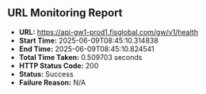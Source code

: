 ## URL Monitoring Report

- **URL:** https://api-gw1-prod1.fisglobal.com/gw/v1/health
- **Start Time:** 2025-06-09T08:45:10.314838
- **End Time:** 2025-06-09T08:45:10.824541
- **Total Time Taken:** 0.509703 seconds
- **HTTP Status Code:** 200
- **Status:** Success
- **Failure Reason:** N/A
